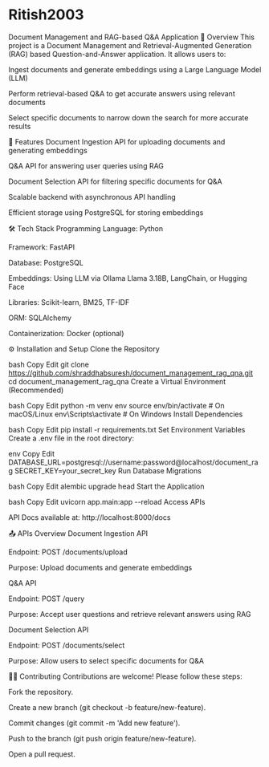 # Ritish2003
Document Management and RAG-based Q&A Application 📝 Overview This project is a Document Management and Retrieval-Augmented Generation (RAG) based Question-and-Answer application. It allows users to:

Ingest documents and generate embeddings using a Large Language Model (LLM)

Perform retrieval-based Q&A to get accurate answers using relevant documents

Select specific documents to narrow down the search for more accurate results

🚀 Features Document Ingestion API for uploading documents and generating embeddings

Q&A API for answering user queries using RAG

Document Selection API for filtering specific documents for Q&A

Scalable backend with asynchronous API handling

Efficient storage using PostgreSQL for storing embeddings

🛠️ Tech Stack Programming Language: Python

Framework: FastAPI

Database: PostgreSQL

Embeddings: Using LLM via Ollama Llama 3.18B, LangChain, or Hugging Face

Libraries: Scikit-learn, BM25, TF-IDF

ORM: SQLAlchemy

Containerization: Docker (optional)

⚙️ Installation and Setup Clone the Repository

bash Copy Edit git clone https://github.com/shraddhabsuresh/document_management_rag_qna.git cd document_management_rag_qna Create a Virtual Environment (Recommended)

bash Copy Edit python -m venv env source env/bin/activate # On macOS/Linux env\Scripts\activate # On Windows Install Dependencies

bash Copy Edit pip install -r requirements.txt Set Environment Variables Create a .env file in the root directory:

env Copy Edit DATABASE_URL=postgresql://username:password@localhost/document_rag SECRET_KEY=your_secret_key Run Database Migrations

bash Copy Edit alembic upgrade head Start the Application

bash Copy Edit uvicorn app.main:app --reload Access APIs

API Docs available at: http://localhost:8000/docs

📤 APIs Overview Document Ingestion API

Endpoint: POST /documents/upload

Purpose: Upload documents and generate embeddings

Q&A API

Endpoint: POST /query

Purpose: Accept user questions and retrieve relevant answers using RAG

Document Selection API

Endpoint: POST /documents/select

Purpose: Allow users to select specific documents for Q&A

🧑‍💻 Contributing Contributions are welcome! Please follow these steps:

Fork the repository.

Create a new branch (git checkout -b feature/new-feature).

Commit changes (git commit -m 'Add new feature').

Push to the branch (git push origin feature/new-feature).

Open a pull request.
